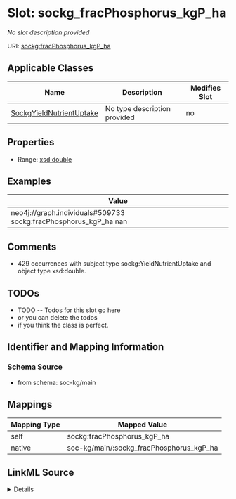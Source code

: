 

# Slot: sockg_fracPhosphorus_kgP_ha


_No slot description provided_





URI: [sockg:fracPhosphorus_kgP_ha](http://www.semanticweb.org/sockg/ontologies/2024/0/soil-carbon-ontology/fracPhosphorus_kgP_ha)



<!-- no inheritance hierarchy -->





## Applicable Classes

| Name | Description | Modifies Slot |
| --- | --- | --- |
| [SockgYieldNutrientUptake](../classes/SockgYieldNutrientUptake.md) | No type description provided |  no  |







## Properties

* Range: [xsd:double](http://www.w3.org/2001/XMLSchema#double)






## Examples

| Value |
| --- |
| neo4j://graph.individuals#509733 sockg:fracPhosphorus_kgP_ha nan |

## Comments

* 429 occurrences with subject type sockg:YieldNutrientUptake and object type xsd:double.

## TODOs

* TODO -- Todos for this slot go here
* or you can delete the todos
* if you think the class is perfect.

## Identifier and Mapping Information







### Schema Source


* from schema: soc-kg/main




## Mappings

| Mapping Type | Mapped Value |
| ---  | ---  |
| self | sockg:fracPhosphorus_kgP_ha |
| native | soc-kg/main/:sockg_fracPhosphorus_kgP_ha |




## LinkML Source

<details>
```yaml
name: sockg_fracPhosphorus_kgP_ha
description: No slot description provided
todos:
- TODO -- Todos for this slot go here
- or you can delete the todos
- if you think the class is perfect.
comments:
- 429 occurrences with subject type sockg:YieldNutrientUptake and object type xsd:double.
examples:
- value: neo4j://graph.individuals#509733 sockg:fracPhosphorus_kgP_ha nan
from_schema: soc-kg/main
rank: 1000
slot_uri: sockg:fracPhosphorus_kgP_ha
alias: sockg_fracPhosphorus_kgP_ha
domain_of:
- sockg_YieldNutrientUptake
range: double

```
</details>
